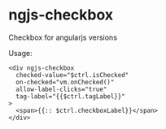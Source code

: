 # ngjs-checkbox
Checkbox for angularjs versions

Usage:

```
<div ngjs-checkbox
  checked-value="$ctrl.isChecked"
  on-checked="vm.onChecked()"
  allow-label-clicks="true"
  tag-label="{{$ctrl.tagLabel}}"
>
  <span>{{:: $ctrl.checkboxLabel}}</span>
</div>
```
